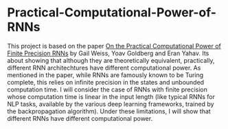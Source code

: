 # Practical-Computational-Power-of-RNNs
This project is based on the paper [On the Practical Computational Power of Finite Precision RNNs](https://arxiv.org/pdf/1805.04908) by Gail Weiss, Yoav Goldberg and Eran Yahav. Its about showing that although they are theoretically equivalent, practically, different RNN architechtures have different computational power. As mentioned in the paper, while RNNs are famously known to be Turing
complete, this relies on infinite precision in the states and unbounded computation time. I will consider the case of RNNs with finite precision whose computation time is linear in the input length (like typical RNNs for NLP tasks, available by the various deep learning frameworks, trained by the backpropagation algorithm). Under these limitations, I will show that different RNNs have different computational power.
